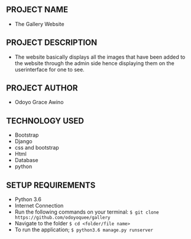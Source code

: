 ## PROJECT NAME
- The Gallery Website


## PROJECT DESCRIPTION
- The website basically displays all the images that have been added to the website through the admin side hence displaying them on the userinterface for one to see.

## PROJECT AUTHOR
- Odoyo Grace Awino

## TECHNOLOGY USED
- Bootstrap
- Django
- css and bootstrap
- Html
- Database
- python

## SETUP REQUIREMENTS
- Python 3.6
- Internet Connection
- Run the following commands on your terminal:
`$ git clone https://github.com/odoyoquee/gallery`
- Navigate to the folder
 `$ cd <folder/file name>`
- To run the application;
 `$ python3.6 manage.py runserver`

